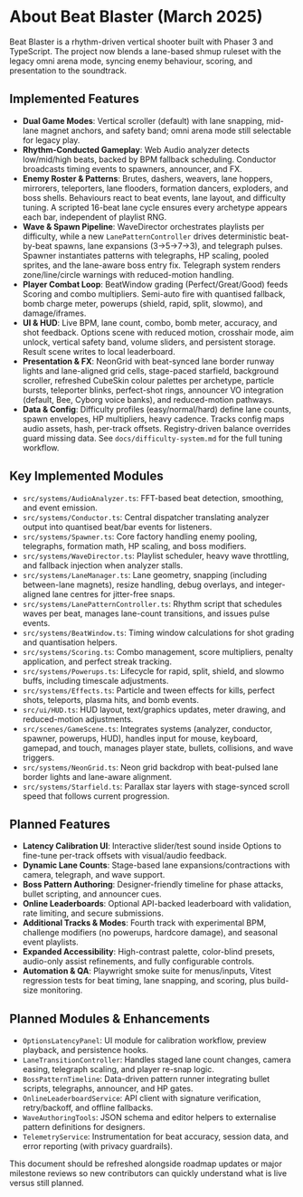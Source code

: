 # About Beat Blaster (March 2025)

Beat Blaster is a rhythm-driven vertical shooter built with Phaser 3 and TypeScript. The project now blends a lane-based shmup ruleset with the legacy omni arena mode, syncing enemy behaviour, scoring, and presentation to the soundtrack.

## Implemented Features
- **Dual Game Modes**: Vertical scroller (default) with lane snapping, mid-lane magnet anchors, and safety band; omni arena mode still selectable for legacy play.
- **Rhythm-Conducted Gameplay**: Web Audio analyzer detects low/mid/high beats, backed by BPM fallback scheduling. Conductor broadcasts timing events to spawners, announcer, and FX.
- **Enemy Roster & Patterns**: Brutes, dashers, weavers, lane hoppers, mirrorers, teleporters, lane flooders, formation dancers, exploders, and boss shells. Behaviours react to beat events, lane layout, and difficulty tuning. A scripted 16-beat lane cycle ensures every archetype appears each bar, independent of playlist RNG.
- **Wave & Spawn Pipeline**: WaveDirector orchestrates playlists per difficulty, while a new `LanePatternController` drives deterministic beat-by-beat spawns, lane expansions (3→5→7→3), and telegraph pulses. Spawner instantiates patterns with telegraphs, HP scaling, pooled sprites, and the lane-aware boss entry fix. Telegraph system renders zone/line/circle warnings with reduced-motion handling.
- **Player Combat Loop**: BeatWindow grading (Perfect/Great/Good) feeds Scoring and combo multipliers. Semi-auto fire with quantised fallback, bomb charge meter, powerups (shield, rapid, split, slowmo), and damage/iframes.
- **UI & HUD**: Live BPM, lane count, combo, bomb meter, accuracy, and shot feedback. Options scene with reduced motion, crosshair mode, aim unlock, vertical safety band, volume sliders, and persistent storage. Result scene writes to local leaderboard.
- **Presentation & FX**: NeonGrid with beat-synced lane border runway lights and lane-aligned grid cells, stage-paced starfield, background scroller, refreshed CubeSkin colour palettes per archetype, particle bursts, teleporter blinks, perfect-shot rings, announcer VO integration (default, Bee, Cyborg voice banks), and reduced-motion pathways.
- **Data & Config**: Difficulty profiles (easy/normal/hard) define lane counts, spawn envelopes, HP multipliers, heavy cadence. Tracks config maps audio assets, hash, per-track offsets. Registry-driven balance overrides guard missing data. See `docs/difficulty-system.md` for the full tuning workflow.

## Key Implemented Modules
- `src/systems/AudioAnalyzer.ts`: FFT-based beat detection, smoothing, and event emission.
- `src/systems/Conductor.ts`: Central dispatcher translating analyzer output into quantised beat/bar events for listeners.
- `src/systems/Spawner.ts`: Core factory handling enemy pooling, telegraphs, formation math, HP scaling, and boss modifiers.
- `src/systems/WaveDirector.ts`: Playlist scheduler, heavy wave throttling, and fallback injection when analyzer stalls.
- `src/systems/LaneManager.ts`: Lane geometry, snapping (including between-lane magnets), resize handling, debug overlays, and integer-aligned lane centres for jitter-free snaps.
- `src/systems/LanePatternController.ts`: Rhythm script that schedules waves per beat, manages lane-count transitions, and issues pulse events.
- `src/systems/BeatWindow.ts`: Timing window calculations for shot grading and quantisation helpers.
- `src/systems/Scoring.ts`: Combo management, score multipliers, penalty application, and perfect streak tracking.
- `src/systems/Powerups.ts`: Lifecycle for rapid, split, shield, and slowmo buffs, including timescale adjustments.
- `src/systems/Effects.ts`: Particle and tween effects for kills, perfect shots, teleports, plasma hits, and bomb events.
- `src/ui/HUD.ts`: HUD layout, text/graphics updates, meter drawing, and reduced-motion adjustments.
- `src/scenes/GameScene.ts`: Integrates systems (analyzer, conductor, spawner, powerups, HUD), handles input for mouse, keyboard, gamepad, and touch, manages player state, bullets, collisions, and wave triggers.
- `src/systems/NeonGrid.ts`: Neon grid backdrop with beat-pulsed lane border lights and lane-aware alignment.
- `src/systems/Starfield.ts`: Parallax star layers with stage-synced scroll speed that follows current progression.

## Planned Features
- **Latency Calibration UI**: Interactive slider/test sound inside Options to fine-tune per-track offsets with visual/audio feedback.
- **Dynamic Lane Counts**: Stage-based lane expansions/contractions with camera, telegraph, and wave support.
- **Boss Pattern Authoring**: Designer-friendly timeline for phase attacks, bullet scripting, and announcer cues.
- **Online Leaderboards**: Optional API-backed leaderboard with validation, rate limiting, and secure submissions.
- **Additional Tracks & Modes**: Fourth track with experimental BPM, challenge modifiers (no powerups, hardcore damage), and seasonal event playlists.
- **Expanded Accessibility**: High-contrast palette, color-blind presets, audio-only assist refinements, and fully configurable controls.
- **Automation & QA**: Playwright smoke suite for menus/inputs, Vitest regression tests for beat timing, lane snapping, and scoring, plus build-size monitoring.

## Planned Modules & Enhancements
- `OptionsLatencyPanel`: UI module for calibration workflow, preview playback, and persistence hooks.
- `LaneTransitionController`: Handles staged lane count changes, camera easing, telegraph scaling, and player re-snap logic.
- `BossPatternTimeline`: Data-driven pattern runner integrating bullet scripts, telegraphs, announcer, and HP gates.
- `OnlineLeaderboardService`: API client with signature verification, retry/backoff, and offline fallbacks.
- `WaveAuthoringTools`: JSON schema and editor helpers to externalise pattern definitions for designers.
- `TelemetryService`: Instrumentation for beat accuracy, session data, and error reporting (with privacy guardrails).

This document should be refreshed alongside roadmap updates or major milestone reviews so new contributors can quickly understand what is live versus still planned.

